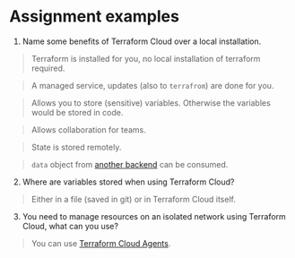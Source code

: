 # Assignment examples

1. Name some benefits of Terraform Cloud over a local installation.

> Terraform is installed for you, no local installation of terraform required.

> A managed service, updates (also to `terrafrom`) are done for you.

> Allows you to store (sensitive) variables. Otherwise the variables would be stored in code.

> Allows collaboration for teams.

> State is stored remotely.

> `data` object from [another backend](https://www.terraform.io/docs/language/state/remote-state-data.html#example-usage-remote-backend-) can be consumed.

2. Where are variables stored when using Terraform Cloud?

> Either in a file (saved in git) or in Terraform Cloud itself.

3. You need to manage resources on an isolated network using Terraform Cloud, what can you use?

> You can use [Terraform Cloud Agents](https://www.terraform.io/docs/cloud/agents/index.html).
